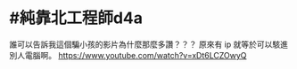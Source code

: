 # #純靠北工程師d4a


誰可以告訴我這個騙小孩的影片為什麼那麼多讚？？？
原來有 ip 就等於可以駭進別人電腦啊。
https://www.youtube.com/watch?v=xDt6LCZOwyQ
